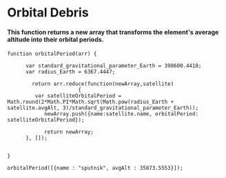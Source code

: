 # Orbital Debris
#### This function returns a new array that transforms the element's average altitude into their orbital periods.
```
function orbitalPeriod(arr) {

	  var standard_gravitational_parameter_Earth = 398600.4418;
	  var radius_Earth = 6367.4447;

	    return arr.reduce(function(newArray,satellite)
                       {
	  	 var satelliteOrbitalPeriod = Math.round(2*Math.PI*Math.sqrt(Math.pow(radius_Earth + satellite.avgAlt, 3)/standard_gravitational_parameter_Earth));
	  		newArray.push({name:satellite.name, orbitalPeriod: satelliteOrbitalPeriod});
        
	  		return newArray;
	  }, []);
  
  
}

orbitalPeriod([{name : "sputnik", avgAlt : 35873.5553}]);
```
